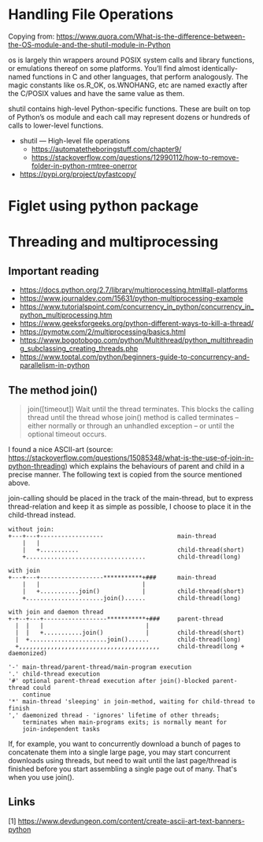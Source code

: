 


# Handling File Operations

Copying from: https://www.quora.com/What-is-the-difference-between-the-OS-module-and-the-shutil-module-in-Python

os is largely thin wrappers around POSIX system calls and library functions, or emulations thereof on some platforms. You’ll find almost identically-named functions in C and other languages, that perform analogously. The magic constants like os.R_OK, os.WNOHANG, etc are named exactly after the C/POSIX values and have the same value as them.

shutil contains high-level Python-specific functions. These are built on top of Python’s os module and each call may represent dozens or hundreds of calls to lower-level functions.

- shutil — High-level file operations
  - https://automatetheboringstuff.com/chapter9/
  - https://stackoverflow.com/questions/12990112/how-to-remove-folder-in-python-rmtree-onerror
- https://pypi.org/project/pyfastcopy/



# Figlet using python package



# Threading and multiprocessing

## Important reading
- https://docs.python.org/2.7/library/multiprocessing.html#all-platforms
- https://www.journaldev.com/15631/python-multiprocessing-example
- https://www.tutorialspoint.com/concurrency_in_python/concurrency_in_python_multiprocessing.htm
- https://www.geeksforgeeks.org/python-different-ways-to-kill-a-thread/
- https://pymotw.com/2/multiprocessing/basics.html
- https://www.bogotobogo.com/python/Multithread/python_multithreading_subclassing_creating_threads.php
- https://www.toptal.com/python/beginners-guide-to-concurrency-and-parallelism-in-python

## The method join()
>join([timeout]) Wait until the thread terminates. This blocks the calling thread until the thread whose join() method is called terminates – either normally or through an unhandled exception – or until the optional timeout occurs.

I found a nice ASCII-art (source: https://stackoverflow.com/questions/15085348/what-is-the-use-of-join-in-python-threading) which explains the behaviours of parent and child in a precise manner. The following text is copied from the source mentioned above.

join-calling should be placed in the track of the main-thread, but to express thread-relation and keep it as simple as possible, I choose to place it in the child-thread instead.

```
without join:
+---+---+------------------                     main-thread
    |   |
    |   +...........                            child-thread(short)
    +..................................         child-thread(long)

with join
+---+---+------------------***********+###      main-thread
    |   |                             |
    |   +...........join()            |         child-thread(short)
    +......................join()......         child-thread(long)

with join and daemon thread
+-+--+---+------------------***********+###     parent-thread
  |  |   |                             |
  |  |   +...........join()            |        child-thread(short)
  |  +......................join()......        child-thread(long)
  +,,,,,,,,,,,,,,,,,,,,,,,,,,,,,,,,,,,,,,,,     child-thread(long + daemonized)

'-' main-thread/parent-thread/main-program execution
'.' child-thread execution
'#' optional parent-thread execution after join()-blocked parent-thread could 
    continue
'*' main-thread 'sleeping' in join-method, waiting for child-thread to finish
',' daemonized thread - 'ignores' lifetime of other threads;
    terminates when main-programs exits; is normally meant for 
    join-independent tasks
```

If, for example, you want to concurrently download a bunch of pages to concatenate them into a single large page, you may start concurrent downloads using threads, but need to wait until the last page/thread is finished before you start assembling a single page out of many. That's when you use join().

## Links
[1] https://www.devdungeon.com/content/create-ascii-art-text-banners-python
